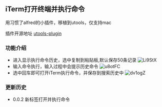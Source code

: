 ## iTerm打开终端并执行命令

用习惯了alfred的小插件，移植到utools，仅支持mac

插件开源地址 [utools-plugin](https://github.com/yhan219/utools-plugin)

### 功能介绍
- 进入显示执行命令历史，选中复制到粘贴板,默认保存50条记录
![Li9StX](https://gitee.com/yhan219/blog-image/raw/master/yhan/Li9StX.png)
- 输入命令执行，输入过程中会提示历史命令
![u8otFC](https://gitee.com/yhan219/blog-image/raw/master/yhan/u8otFC.png)
- 选中回车即可打开iTerm执行命令，并保存到搜索历史中
![dv1ogZ](https://gitee.com/yhan219/blog-image/raw/master/yhan/dv1ogZ.png)
  

### 更新历史
- 0.0.2 新标签打开并执行命令

